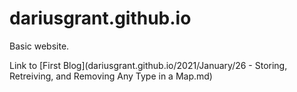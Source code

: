 # dariusgrant.github.io

Basic website.

Link to [First Blog](dariusgrant.github.io/2021/January/26 - Storing, Retreiving, and Removing Any Type in a Map.md)
